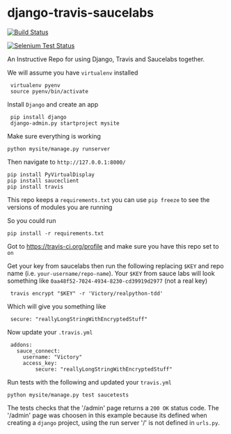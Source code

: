 django-travis-saucelabs
=======================

[![Build Status](https://travis-ci.org/Victory/django-travis-saucelabs.svg?branch=master)](https://travis-ci.org/Victory/django-travis-saucelabs)

[![Selenium Test Status](https://saucelabs.com/browser-matrix/Victory.svg)](https://saucelabs.com/u/Victory)


An Instructive Repo for using Django, Travis and Saucelabs together.

We will assume you have `virtualenv` installed

     virtualenv pyenv
     source pyenv/bin/activate

Install `Django` and create an app

     pip install django
     django-admin.py startproject mysite

Make sure everything is working

    python mysite/manage.py runserver

Then navigate to `http://127.0.0.1:8000/`

    pip install PyVirtualDisplay
    pip install sauceclient
    pip install travis

This repo keeps a `requirements.txt` you can use `pip freeze` to see
the versions of modules you are running

So you could run

    pip install -r requirements.txt

Got to https://travis-ci.org/profile and make sure you have this repo
set to `on`

Get your key from saucelabs then run the following replacing `$KEY`
and repo name (i.e. `your-username/repo-name`). Your `$KEY` from sauce
labs will look something like `0aa48f52-7024-4934-8230-cd39919d2977`
(not a real key)

     travis encrypt "$KEY" -r 'Victory/realpython-tdd'

Which will give you something like

     secure: "reallyLongStringWithEncryptedStuff"

Now update your `.travis.yml`

     addons:
       sauce_connect:
         username: "Victory"
         access_key:
             secure: "reallyLongStringWithEncryptedStuff"

Run tests with the following and updated your `travis.yml`

    python mysite/manage.py test saucetests

The tests checks that the '/admin' page returns a `200 OK` status
code. The '/admin' page was choosen in this example because its
defined when creating a `django` project, using the run server '/' is
not defined in `urls.py`.